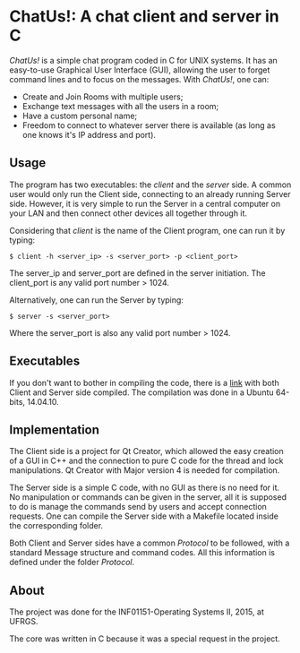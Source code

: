 # **ChatUs!: A chat client and server in C** #

*ChatUs!* is a simple chat program coded in C for UNIX systems. It has an easy-to-use Graphical User Interface (GUI), allowing the user to forget command lines and to focus on the messages. With *ChatUs!*, one can:

* Create and Join Rooms with multiple users;
* Exchange text messages with all the users in a room;
* Have a custom personal name;
* Freedom to connect to whatever server there is available (as long as one knows it's IP address and port).

## **Usage** ##
The program has two executables: the *client* and the *server* side. A common user would only run the Client side, connecting to an already running Server side. However, it is very simple to run the Server in a central computer on your LAN and then connect other devices all together through it. 

Considering that *client* is the name of the Client program, one can run it by typing:

```
$ client -h <server_ip> -s <server_port> -p <client_port> 
```
The server_ip and server_port are defined in the server initiation. The client_port is any valid port number > 1024.

Alternatively, one can run the Server by typing:

```
$ server -s <server_port> 
```
Where the server_port is also any valid port number > 1024.

## **Executables** ##
If you don't want to bother in compiling the code, there is a [link](https://bitbucket.org/cssartori/chatus/downloads/Exec.zip) with both Client and Server side compiled. The compilation was done in a Ubuntu 64-bits, 14.04.10.

## **Implementation** ##

The Client side is a project for Qt Creator, which allowed the easy creation of a GUI in C++ and the connection to pure C code for the thread and lock manipulations. Qt Creator with Major version 4 is needed for compilation.

The Server side is a simple C code, with no GUI as there is no need for it. No manipulation or commands can be given in the server, all it is supposed to do is manage the commands send by users and accept connection requests. One can compile the Server side with a Makefile located inside the corresponding folder.

Both Client and Server sides have a common *Protocol* to be followed, with a standard Message structure and command codes. All this information is defined under the folder *Protocol*.

## **About** ##
The project was done for the INF01151-Operating Systems II, 2015, at UFRGS.

The core was written in C because it was a special request in the project.